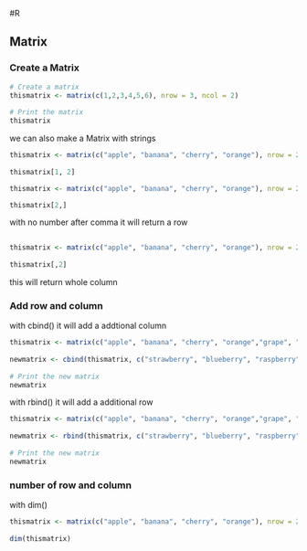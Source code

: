  #R    
## Matrix
### Create a Matrix
```R
# Create a matrix  
thismatrix <- matrix(c(1,2,3,4,5,6), nrow = 3, ncol = 2)  
  
# Print the matrix  
thismatrix
```
we can also make a Matrix with strings
```R
thismatrix <- matrix(c("apple", "banana", "cherry", "orange"), nrow = 2, ncol = 2)  
  
thismatrix[1, 2]
```
```R
thismatrix <- matrix(c("apple", "banana", "cherry", "orange"), nrow = 2, ncol = 2)  

thismatrix[2,]
```
with no number after comma it will return a row
```R
  
thismatrix <- matrix(c("apple", "banana", "cherry", "orange"), nrow = 2, ncol = 2)  
  
thismatrix[,2]
```
this will return whole column
### Add row and column
with cbind() it will add a addtional column
```R
thismatrix <- matrix(c("apple", "banana", "cherry", "orange","grape", "pineapple", "pear", "melon", "fig"), nrow = 3, ncol = 3)  
  
newmatrix <- cbind(thismatrix, c("strawberry", "blueberry", "raspberry"))  
  
# Print the new matrix  
newmatrix
```
with rbind() it will add a additional row
```R
thismatrix <- matrix(c("apple", "banana", "cherry", "orange","grape", "pineapple", "pear", "melon", "fig"), nrow = 3, ncol = 3)  
  
newmatrix <- rbind(thismatrix, c("strawberry", "blueberry", "raspberry"))  
  
# Print the new matrix  
newmatrix
```
### number of row and column
with dim()
```R
thismatrix <- matrix(c("apple", "banana", "cherry", "orange"), nrow = 2, ncol = 2)  
  
dim(thismatrix)
```